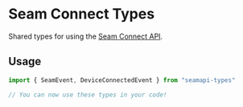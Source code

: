 # Seam Connect Types

Shared types for using the [Seam Connect API](https://github.com/seamapi/javascript).

## Usage

```ts
import { SeamEvent, DeviceConnectedEvent } from "seamapi-types"

// You can now use these types in your code!
```
